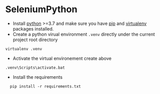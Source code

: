 # SeleniumPython

- Install [python](https://www.python.org/downloads/) >=3.7 and make sure you have [pip](https://projects.raspberrypi.org/en/projects/using-pip-on-windows/4)  and [virtualenv](https://pypi.org/project/virtualenv/) packages installed.
- Create a python virual environment `.venv` directly under the current project root directory

```shell
virtualenv .venv
```

- Activate the virtual environement create above

```shell
.venv\Scripts\activate.bat
```

- Install the requirements

```shell
  pip install -r requirements.txt